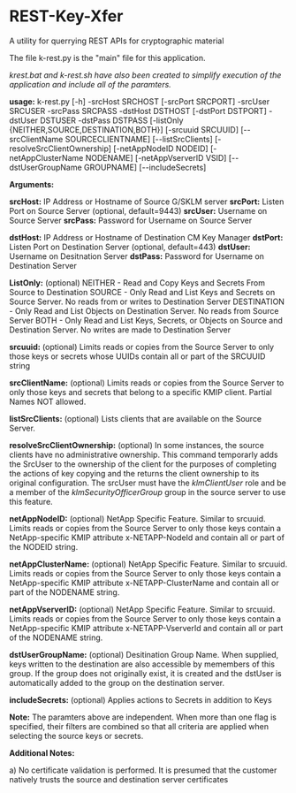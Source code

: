 # REST-Key-Xfer
A utility for querrying REST APIs for cryptographic material

The file k-rest.py is the "main" file for this application.

*krest.bat and k-rest.sh have also been created to simplify execution of the application and include all of the paramters.*

__usage:__ k-rest.py [-h] -srcHost SRCHOST [-srcPort SRCPORT] -srcUser SRCUSER -srcPass SRCPASS -dstHost DSTHOST [-dstPort DSTPORT] -dstUser DSTUSER -dstPass DSTPASS [-listOnly {NEITHER,SOURCE,DESTINATION,BOTH}] [-srcuuid SRCUUID] [--srcClientName SOURCECLIENTNAME] [--listSrcClients] [-resolveSrcClientOwnership] [-netAppNodeID NODEID] [-netAppClusterName NODENAME] [-netAppVserverID VSID] [--dstUserGroupName GROUPNAME] [--includeSecrets]

__Arguments:__

__srcHost:__    IP Address or Hostname of Source G/SKLM server
__srcPort:__    Listen Port on Source Server (optional, default=9443)
__srcUser:__    Username on Source Server
__srcPass:__    Password for Username on Source Server

__dstHost:__    IP Address or Hostname of Destination CM Key Manager
__dstPort:__    Listen Port on Destination Server (optional, default=443)
__dstUser:__    Username on Desitnation Server
__dstPass:__    Password for Username on Destination Server

__ListOnly:__   (optional)
            NEITHER - Read and Copy Keys and Secrets From Source to Destination
            SOURCE - Only Read and List Keys and Secrets on Source Server.  No reads from or writes to Destination Server
            DESTINATION - Only Read and List Objects on Destination Server.  No reads from Source Server
            BOTH - Only Read and List Keys, Secrets, or Objects on Source and Destination Server.  No writes are made to Destination Server
            
__srcuuid:__    (optional)
            Limits reads or copies from the Source Server to only those keys or secrets whose UUIDs contain all or part of the SRCUUID string

__srcClientName:__    (optional)
            Limits reads or copies from the Source Server to only those keys and secrets that belong to a specific KMIP client.  Partial Names NOT allowed.

__listSrcClients:__    (optional)
            Lists clients that are available on the Source Server.

__resolveSrcClientOwnership:__    (optional)
            In some instances, the source clients have no administrative ownership.  This command temporarly adds the SrcUser to the ownership of the client for the purposes of completing the actions of key copying and the returns the client ownership to its original configuration.  The srcUser must have the _klmClientUser_ role and be a member of the _klmSecurityOfficerGroup_ group in the source server to use this feature.

__netAppNodeID:__   (optional)
            NetApp Specific Feature.  Similar to srcuuid.  Limits reads or copies from the Source Server to only those keys contain a NetApp-specific KMIP attribute x-NETAPP-NodeId and contain all or part of the NODEID string.

__netAppClusterName:__  (optional)
            NetApp Specific Feature.  Similar to srcuuid.  Limits reads or copies from the Source Server to only those keys contain a NetApp-specific KMIP attribute x-NETAPP-ClusterName and contain all or part of the NODENAME string.
            
__netAppVserverID:__    (optional)
            NetApp Specific Feature.  Similar to srcuuid.  Limits reads or copies from the Source Server to only those keys contain a NetApp-specific KMIP attribute x-NETAPP-VserverId and contain all or part of the NODENAME string.            

__dstUserGroupName:__    (optional)
            Desitination Group Name.  When supplied, keys written to the destination are also accessible by memembers of this group.  If the group does not originally exist, it is created and the dstUser is automatically added to the group on the destination server.

__includeSecrets:__   (optional)
            Applies actions to Secrets in addition to Keys

__Note:__ The paramters above are independent.  When more than one flag is specified, their filters are combined so that all criteria are applied when selecting the source keys or secrets. 

__Additional Notes:__

a) No certificate validation is performed.  It is presumed that the customer natively trusts the source and destination server certificates

